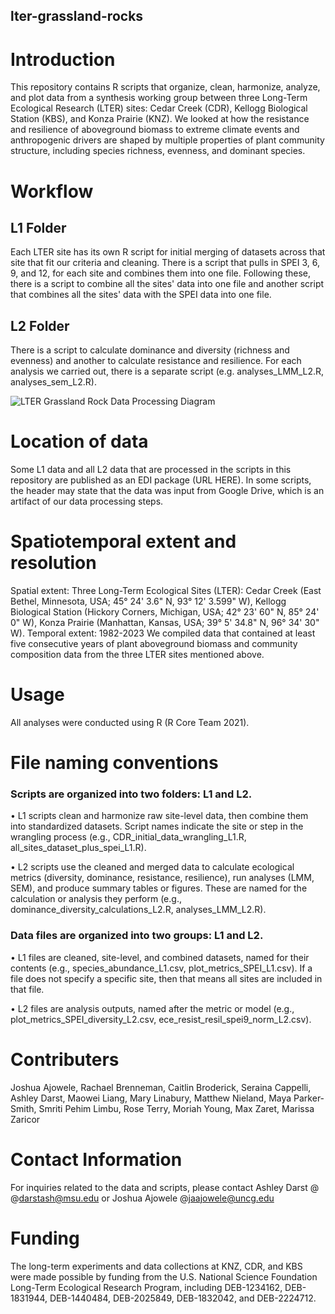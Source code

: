 ## lter-grassland-rocks

# Introduction
This repository contains R scripts that organize, clean, harmonize, analyze, and plot data from a synthesis working group between three Long-Term Ecological Research (LTER) sites: Cedar Creek (CDR), Kellogg Biological Station (KBS), and Konza Prairie (KNZ). We looked at how the resistance and resilience of aboveground biomass to extreme climate events and anthropogenic drivers are shaped by multiple properties of plant community structure, including species richness, evenness, and dominant species.

# Workflow
## L1 Folder

Each LTER site has its own R script for initial merging of datasets across that site that fit our criteria and cleaning. There is a script that pulls in SPEI 3, 6, 9, and 12, for each site and combines them into one file. Following these, there is a script to combine all the sites' data into one file and another script that combines all the sites' data with the SPEI data into one file.

## L2 Folder
There is a script to calculate dominance and diversity (richness and evenness) and another to calculate resistance and resilience. For each analysis we carried out, there is a separate script (e.g. analyses_LMM_L2.R, analyses_sem_L2.R). 


![LTER Grassland Rock Data Processing Diagram](https://github.com/user-attachments/assets/252334a4-614f-4a82-9105-e8a42a8bcefa)

# Location of data
Some L1 data and all L2 data that are processed in the scripts in this repository are published as an EDI package (URL HERE). In some scripts, the header may state that the data was input from Google Drive, which is an artifact of our data processing steps.

# Spatiotemporal extent and resolution
Spatial extent: Three Long-Term Ecological Sites (LTER): Cedar Creek (East Bethel, Minnesota, USA; 45° 24' 3.6" N, 93° 12' 3.599" W), Kellogg Biological Station (Hickory Corners, Michigan, USA; 42° 23' 60" N, 85° 24' 0" W), Konza Prairie (Manhattan, Kansas, USA; 39° 5' 34.8" N, 96° 34' 30" W).
Temporal extent: 1982-2023
We compiled data that contained at least five consecutive years of plant aboveground biomass and community composition data from the three LTER sites mentioned above.

# Usage
All analyses were conducted using R (R Core Team 2021).

# File naming conventions
### Scripts are organized into two folders: L1 and L2.

•	L1 scripts clean and harmonize raw site-level data, then combine them into standardized datasets. Script names indicate the site or step in the wrangling process (e.g., CDR_initial_data_wrangling_L1.R, all_sites_dataset_plus_spei_L1.R).

•	L2 scripts use the cleaned and merged data to calculate ecological metrics (diversity, dominance, resistance, resilience), run analyses (LMM, SEM), and produce summary tables or figures. These are named for the calculation or analysis they perform (e.g., dominance_diversity_calculations_L2.R, analyses_LMM_L2.R).

### Data files are organized into two groups: L1 and L2.

•	L1 files are cleaned, site-level, and combined datasets, named for their contents (e.g., species_abundance_L1.csv, plot_metrics_SPEI_L1.csv). If a file does not specify a specific site, then that means all sites are included in that file. 

•	L2 files are analysis outputs, named after the metric or model (e.g., plot_metrics_SPEI_diversity_L2.csv, ece_resist_resil_spei9_norm_L2.csv).

# Contributers

Joshua Ajowele, Rachael Brenneman, Caitlin Broderick, Seraina Cappelli, Ashley Darst, Maowei Liang, Mary Linabury, Matthew Nieland, Maya Parker-Smith, Smriti Pehim Limbu, Rose Terry, Moriah Young, Max Zaret, Marissa Zaricor

# Contact Information
For inquiries related to the data and scripts, please contact Ashley Darst @ @darstash@msu.edu or Joshua Ajowele @jaajowele@uncg.edu

# Funding
The long-term experiments and data collections at KNZ, CDR, and KBS were made possible by funding from the U.S. National Science Foundation Long-Term Ecological Research Program, including DEB-1234162, DEB-1831944, DEB-1440484, DEB-2025849, DEB-1832042, and DEB-2224712.
